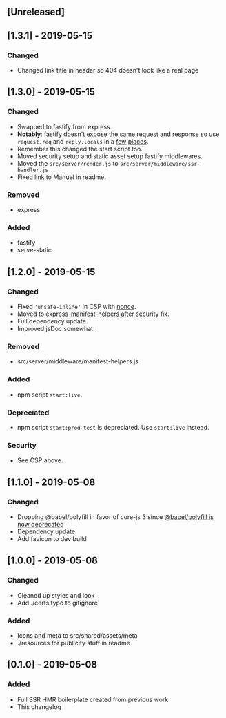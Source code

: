 ## [Unreleased]

## [1.3.1] - 2019-05-15
### Changed
- Changed link title in header so 404 doesn't look like a real page

## [1.3.0] - 2019-05-15
### Changed
- Swapped to fastify from express.
- **Notably**: fastify doesn't expose the same request and response so use `request.req` and `reply.locals` in a [few](src/server/index.js) [places](src/server/render.js).
- Remember this changed the start script too.
- Moved security setup and static asset setup fastify middlewares.
- Moved the `src/server/render.js` to `src/server/middleware/ssr-handler.js`
- Fixed link to Manuel in readme.
### Removed
- express
### Added
- fastify
- serve-static

## [1.2.0] - 2019-05-15
### Changed
- Fixed `'unsafe-inline'` in CSP with [nonce](src/server/index.js).
- Moved to [express-manifest-helpers](https://github.com/danethurber/express-manifest-helpers) after [security fix](https://github.com/danethurber/express-manifest-helpers/pull/4).
- Full dependency update.
- Improved jsDoc somewhat.
### Removed
- src/server/middleware/manifest-helpers.js
### Added
- npm script `start:live`.
### Depreciated
- npm script `start:prod-test` is depreciated. Use `start:live` instead.
### Security
-  See CSP above.


## [1.1.0] - 2019-05-08
### Changed
- Dropping @babel/polyfill in favor of core-js 3 since [@babel/polyfill is now deprecated](https://github.com/zloirock/core-js/blob/master/docs/2019-03-19-core-js-3-babel-and-a-look-into-the-future.md#babelpolyfill)
- Dependency update
- Add favicon to dev build

## [1.0.0] - 2019-05-08
### Changed
- Cleaned up styles and look
- Add ./certs typo to gitignore
### Added
- Icons and meta to src/shared/assets/meta
- ./resources for publicity stuff in readme

## [0.1.0] - 2019-05-08
### Added
- Full SSR HMR boilerplate created from previous work
- This changelog